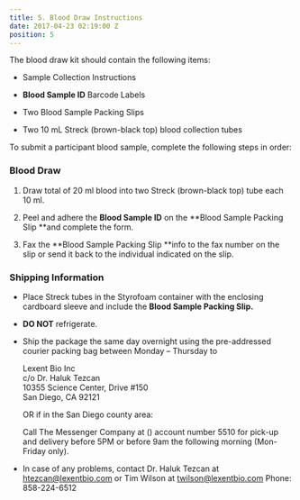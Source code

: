 ```yaml
---
title: 5. Blood Draw Instructions
date: 2017-04-23 02:19:00 Z
position: 5
---
```


The blood draw kit should contain the following items:

* Sample Collection Instructions

* **Blood Sample ID** Barcode Labels

* Two Blood Sample Packing Slips

* Two 10 mL Streck (brown-black top) blood collection tubes

To submit a participant blood sample, complete the following steps in order:

### Blood Draw

1. Draw total of 20 ml blood into two Streck (brown-black top) tube each 10 ml.

2. Peel and adhere the **Blood Sample ID** on the \*\*Blood Sample Packing Slip \*\*and complete the form.

3. Fax the \*\*Blood Sample Packing Slip \*\*info to the fax number on the slip or send it back to the individual indicated on the slip.

### **Shipping Information**

* Place Streck tubes in the Styrofoam container with the enclosing cardboard sleeve and include the **Blood Sample Packing Slip.**

* **DO NOT** refrigerate.

* Ship the package the same day overnight using the pre-addressed courier packing bag between Monday – Thursday to

  Lexent Bio Inc\
  c/o Dr. Haluk Tezcan\
  10355 Science Center, Drive #150\
  San Diego, CA 92121

  OR if in the San Diego county area:

  Call The Messenger Company at () account number 5510 for pick-up and delivery before 5PM or before 9am the following morning (Mon-Friday only).


* In case of any problems, contact Dr. Haluk Tezcan at [htezcan@lexentbio.com](mailto:htezcan@lexentbio.com) or
  Tim Wilson at [twilson@lexentbio.com](mailto:twilson@lexentbio.com)
  Phone: 858-224-6512
  
  
  
  